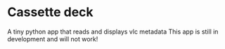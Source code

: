 # Cassette deck
A tiny python app that reads and displays vlc metadata
This app is still in development and will not work!